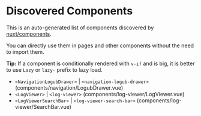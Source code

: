 # Discovered Components

This is an auto-generated list of components discovered by [nuxt/components](https://github.com/nuxt/components).

You can directly use them in pages and other components without the need to import them.

**Tip:** If a component is conditionally rendered with `v-if` and is big, it is better to use `Lazy` or `lazy-` prefix to lazy load.

- `<NavigationLogubDrawer>` | `<navigation-logub-drawer>` (components/navigation/LogubDrawer.vue)
- `<LogViewer>` | `<log-viewer>` (components/log-viewer/LogViewer.vue)
- `<LogViewerSearchBar>` | `<log-viewer-search-bar>` (components/log-viewer/SearchBar.vue)
